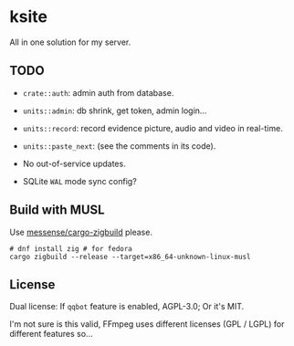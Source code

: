 # ksite

All in one solution for my server.

## TODO

- `crate::auth`: admin auth from database.

- `units::admin`: db shrink, get token, admin login...

- `units::record`: record evidence picture, audio and video in real-time.

- `units::paste_next`: (see the comments in its code).

- No out-of-service updates.

- SQLite `WAL` mode sync config?

## Build with MUSL

Use [messense/cargo-zigbuild](https://github.com/messense/cargo-zigbuild) please.

```
# dnf install zig # for fedora
cargo zigbuild --release --target=x86_64-unknown-linux-musl
```

## License

Dual license: If `qqbot` feature is enabled, AGPL-3.0; Or it's MIT.

I'm not sure is this valid, FFmpeg uses different licenses (GPL / LGPL) for different features so...
